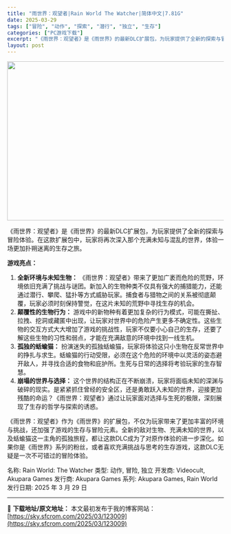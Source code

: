 ```yaml
---
title: "雨世界：观望者|Rain World The Watcher|简体中文|7.81G"
date: 2025-03-29
tags: ["冒险", "动作", "探索", "潜行", "独立", "生存"]
categories: ["PC游戏下载"]
excerpt: "《雨世界：观望者》是《雨世界》的最新DLC扩展包，为玩家提供了全新的探索与冒险体验。在这款扩展包中，玩家将再次深入那个充满未知与混乱的世界，体验一场更加扑朔迷离的生存之旅。 游戏亮点： 全新环境与未知生物： 《雨世界：观望者》带来了更加广袤而危险的荒野，环境依旧充满了挑战与谜团。新加入的生物种类不仅&hellip;"
layout: post
---
```


<img class="aligncenter size-full wp-image-123010" src="https://sky.sfcrom.com/wp-content/uploads/2025/03/2025032909081510.webp" alt="" width="660" height="370" />

《雨世界：观望者》是《雨世界》的最新DLC扩展包，为玩家提供了全新的探索与冒险体验。在这款扩展包中，玩家将再次深入那个充满未知与混乱的世界，体验一场更加扑朔迷离的生存之旅。

<strong>游戏亮点：</strong>
<ol>
 	<li><strong>全新环境与未知生物：</strong> 《雨世界：观望者》带来了更加广袤而危险的荒野，环境依旧充满了挑战与谜团。新加入的生物种类不仅具有强大的捕猎能力，还能通过潜行、攀爬、猛扑等方式威胁玩家。捕食者与猎物之间的关系被彻底颠覆，玩家必须时刻保持警觉，在这片未知的荒野中寻找生存的机会。</li>
 	<li><strong>颠覆性的生物行为：</strong> 游戏中的新物种有着更加复杂的行为模式，可能在撕扯、拉拽、挖洞或藏匿中出现，让玩家对世界中的危险产生更多不确定性。这些生物的交互方式大大增加了游戏的挑战性，玩家不仅要小心自己的生存，还要了解这些生物的习性和弱点，才能在充满敌意的环境中找到一线生机。</li>
 	<li><strong>孤独的蛞蝓猫：</strong> 扮演迷失的孤独蛞蝓猫，玩家将体验这只小生物在反常世界中的挣扎与求生。蛞蝓猫的行动受限，必须在这个危险的环境中以灵活的姿态避开敌人，并寻找合适的食物和庇护所。生死与日常的选择将考验玩家的生存智慧。</li>
 	<li><strong>崩塌的世界与选择：</strong> 这个世界的结构正在不断崩溃，玩家将面临未知的深渊与破碎的现实。是紧紧抓住曾经的安全区，还是勇敢跃入未知的世界，迎接更加残酷的命运？《雨世界：观望者》通过让玩家面对选择与生死的极限，深刻展现了生存的哲学与探索的诱惑。</li>
</ol>
《雨世界：观望者》作为《雨世界》的扩展包，不仅为玩家带来了更加丰富的环境与挑战，还加强了游戏的生存与冒险元素。全新的敌对生物、充满未知的世界，以及蛞蝓猫这一主角的孤独旅程，都让这款DLC成为了对原作体验的进一步深化。如果你是《雨世界》系列的粉丝，或者喜欢充满挑战与思考的生存游戏，这款DLC无疑是一次不可错过的冒险体验。

名称: Rain World: The Watcher
类型: 动作, 冒险, 独立
开发商: Videocult, Akupara Games
发行商: Akupara Games
系列: Akupara Games, Rain World
发行日期: 2025 年 3 月 29 日

---
📖 **下载地址/原文地址：** 本文最初发布于我的博客网站：[https://sky.sfcrom.com/2025/03/123009](https://sky.sfcrom.com/2025/03/123009)
